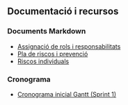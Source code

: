 ## Documentació i recursos

### Documents Markdown

- [Assignació de rols i responsabilitats](docs/rols.md)
- [Pla de riscos i prevenció](docs/RISKS.md)
- [Riscos individuals](docs/riscos_individuals.md)

### Cronograma

- [Cronograma inicial Gantt (Sprint 1)](docs/gantt-SA1.pdf)
